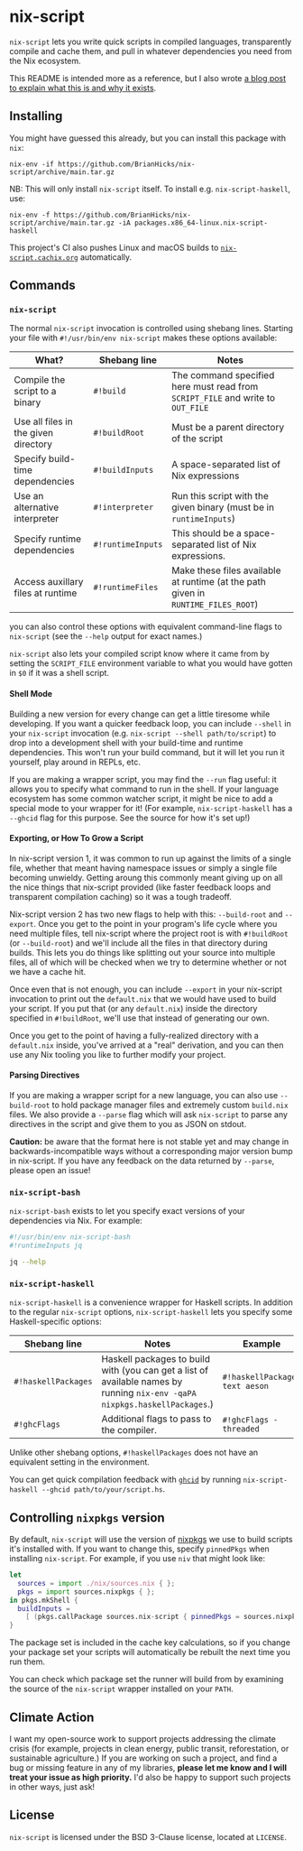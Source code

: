 # nix-script

`nix-script` lets you write quick scripts in compiled languages, transparently compile and cache them, and pull in whatever dependencies you need from the Nix ecosystem.

This README is intended more as a reference, but I also wrote [a blog post to explain what this is and why it exists](https://bytes.zone/posts/nix-script/).

## Installing

You might have guessed this already, but you can install this package with `nix`:

```
nix-env -if https://github.com/BrianHicks/nix-script/archive/main.tar.gz
```

NB: This will only install `nix-script` itself. To install e.g. `nix-script-haskell`, use:

```
nix-env -f https://github.com/BrianHicks/nix-script/archive/main.tar.gz -iA packages.x86_64-linux.nix-script-haskell
```

This project's CI also pushes Linux and macOS builds to [`nix-script.cachix.org`](https://app.cachix.org/cache/nix-script) automatically.

## Commands

### `nix-script`

The normal `nix-script` invocation is controlled using shebang lines.
Starting your file with `#!/usr/bin/env nix-script` makes these options available:

| What?                                | Shebang line      | Notes                                                                             |
|--------------------------------------|-------------------|-----------------------------------------------------------------------------------|
| Compile the script to a binary       | `#!build`         | The command specified here must read from `SCRIPT_FILE` and write to `OUT_FILE`   |
| Use all files in the given directory | `#!buildRoot`     | Must be a parent directory of the script                                          |
| Specify build-time dependencies      | `#!buildInputs`   | A space-separated list of Nix expressions                                         |
| Use an alternative interpreter       | `#!interpreter`   | Run this script with the given binary (must be in `runtimeInputs`)                |
| Specify runtime dependencies         | `#!runtimeInputs` | This should be a space-separated list of Nix expressions.                         |
| Access auxillary files at runtime    | `#!runtimeFiles`  | Make these files available at runtime (at the path given in `RUNTIME_FILES_ROOT`) |

you can also control these options with equivalent command-line flags to `nix-script` (see the `--help` output for exact names.)

`nix-script` also lets your compiled script know where it came from by setting the `SCRIPT_FILE` environment variable to what you would have gotten in `$0` if it was a shell script.

#### Shell Mode

Building a new version for every change can get a little tiresome while developing.
If you want a quicker feedback loop, you can include `--shell` in your `nix-script` invocation (e.g. `nix-script --shell path/to/script`) to drop into a development shell with your build-time and runtime dependencies.
This won't run your build command, but it will let you run it yourself, play around in REPLs, etc.

If you are making a wrapper script, you may find the `--run` flag useful: it allows you to specify what command to run in the shell.
If your language ecosystem has some common watcher script, it might be nice to add a special mode to your wrapper for it!
(For example, `nix-script-haskell` has a `--ghcid` flag for this purpose.
See the source for how it's set up!)

#### Exporting, or How To Grow a Script

In nix-script version 1, it was common to run up against the limits of a single file, whether that meant having namespace issues or simply a single file becoming unwieldy.
Getting aroung this commonly meant giving up on all the nice things that nix-script provided (like faster feedback loops and transparent compilation caching) so it was a tough tradeoff.

Nix-script version 2 has two new flags to help with this: `--build-root` and `--export`.
Once you get to the point in your program's life cycle where you need multiple files, tell nix-script where the project root is with `#!buildRoot` (or `--build-root`) and we'll include all the files in that directory during builds.
This lets you do things like splitting out your source into multiple files, all of which will be checked when we try to determine whether or not we have a cache hit.

Once even that is not enough, you can include `--export` in your nix-script invocation to print out the `default.nix` that we would have used to build your script.
If you put that (or any `default.nix`) inside the directory specified in `#!buildRoot`, we'll use that instead of generating our own.

Once you get to the point of having a fully-realized directory with a `default.nix` inside, you've arrived at a "real" derivation, and you can then use any Nix tooling you like to further modify your project.

#### Parsing Directives

If you are making a wrapper script for a new language, you can also use `--build-root` to hold package manager files and extremely custom `build.nix` files.
We also provide a `--parse` flag which will ask `nix-script` to parse any directives in the script and give them to you as JSON on stdout.

**Caution:** be aware that the format here is not stable yet and may change in backwards-incompatible ways without a corresponding major version bump in nix-script.
If you have any feedback on the data returned by `--parse`, please open an issue!

### `nix-script-bash`

`nix-script-bash` exists to let you specify exact versions of your dependencies via Nix.
For example:

```bash
#!/usr/bin/env nix-script-bash
#!runtimeInputs jq

jq --help
```

### `nix-script-haskell`

`nix-script-haskell` is a convenience wrapper for Haskell scripts.
In addition to the regular `nix-script` options, `nix-script-haskell` lets you specify some Haskell-specific options:

| Shebang line        | Notes                                                                                                                      | Example                        |
|---------------------|----------------------------------------------------------------------------------------------------------------------------|--------------------------------|
| `#!haskellPackages` | Haskell packages to build with (you can get a list of available names by running `nix-env -qaPA nixpkgs.haskellPackages`.) | `#!haskellPackages text aeson` |
| `#!ghcFlags`        | Additional flags to pass to the compiler.                                                                                  | `#!ghcFlags -threaded`         |

Unlike other shebang options, `#!haskellPackages` does not have an equivalent setting in the environment.

You can get quick compilation feedback with [`ghcid`](https://github.com/ndmitchell/ghcid) by running `nix-script-haskell --ghcid path/to/your/script.hs`.

## Controlling `nixpkgs` version

By default, `nix-script` will use the version of [nixpkgs](https://github.com/nixos/nixpkgs) we use to build scripts it's installed with.
If you want to change this, specify `pinnedPkgs` when installing `nix-script`.
For example, if you use `niv` that might look like:

```nix
let
  sources = import ./nix/sources.nix { };
  pkgs = import sources.nixpkgs { };
in pkgs.mkShell {
  buildInputs =
    [ (pkgs.callPackage sources.nix-script { pinnedPkgs = sources.nixpkgs; }) ];
}
```

The package set is included in the cache key calculations, so if you change your package set your scripts will automatically be rebuilt the next time you run them.

You can check which package set the runner will build from by examining the source of the `nix-script` wrapper installed on your `PATH`.

## Climate Action

I want my open-source work to support projects addressing the climate crisis (for example, projects in clean energy, public transit, reforestation, or sustainable agriculture.)
If you are working on such a project, and find a bug or missing feature in any of my libraries, **please let me know and I will treat your issue as high priority.**
I'd also be happy to support such projects in other ways, just ask!

## License

`nix-script` is licensed under the BSD 3-Clause license, located at `LICENSE`.
